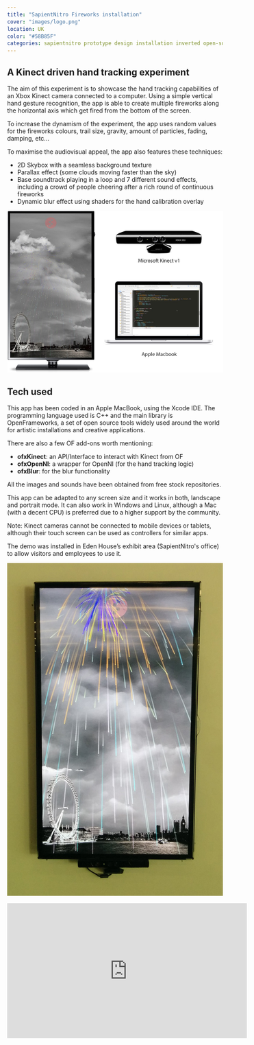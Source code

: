 ```yaml
---
title: "SapientNitro Fireworks installation"
cover: "images/logo.png"
location: UK
color: "#58B85F"
categories: sapientnitro prototype design installation inverted open-source
---
```


## A Kinect driven hand tracking experiment

The aim of this experiment is to showcase the hand tracking capabilities of an Xbox Kinect camera connected to a computer.  Using a simple vertical hand gesture recognition, the app is able to create multiple fireworks along the horizontal axis which get fired from the bottom of the screen.

To increase the dynamism of the experiment, the app uses random values for the fireworks colours, trail size, gravity, amount of particles, fading, damping, etc...

To maximise the audiovisual appeal, the app also features these techniques:

-	2D Skybox with a seamless background texture
-	Parallax effect (some clouds moving faster than the sky)
-	Base soundtrack playing in a loop and 7 different sound effects, including a crowd of people cheering after a rich round of continuous fireworks
-	Dynamic blur effect using shaders for the hand calibration overlay

![](./images/fireworks-experiment.jpg)

## Tech used

This app has been coded in an Apple MacBook, using the Xcode IDE. The programming language used is C++ and the main library is OpenFrameworks, a set of open source tools widely used around the world for artistic installations and creative applications.

There are also a few OF add-ons worth mentioning:

-	**ofxKinect**: an API/Interface to interact with Kinect from OF
-	**ofxOpenNI**: a wrapper for OpenNI (for the hand tracking logic)
-	**ofxBlur**: for the blur functionality

All the images and sounds have been obtained from free stock repositories.

This app can be adapted to any screen size and it works in both, landscape and portrait mode. It can also work in Windows and Linux, although a Mac (with a decent CPU) is preferred due to a higher support by the community.

Note: Kinect cameras cannot be connected to mobile devices or tablets, although their touch screen can be used as controllers for similar apps.

The demo was installed in Eden House’s exhibit area (SapientNitro's office) to allow visitors and employees to use it.

![](./images/1.jpg "Wall installation")

<iframe width="560" height="315" src="https://www.youtube.com/embed/pgPIYp36Miw" frameborder="0" allow="accelerometer; autoplay; encrypted-media; gyroscope; picture-in-picture" allowfullscreen></iframe>
